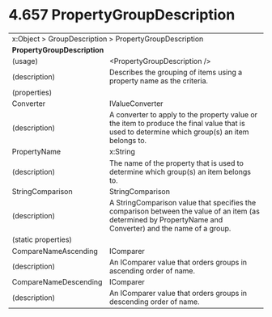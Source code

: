 <html dir="LTR" xmlns:mshelp="http://msdn.microsoft.com/mshelp" xmlns:ddue="http://ddue.schemas.microsoft.com/authoring/2003/5" xmlns:xlink="http://www.w3.org/1999/xlink" xmlns:tool="http://www.microsoft.com/tooltip">

<body>
 <input type="hidden" id="userDataCache" class="userDataStyle">
 <input type="hidden" id="hiddenScrollOffset">
 <img id="dropDownImage" style="display:none; height:0; width:0;" src="../local/drpdown.gif">
 <img id="dropDownHoverImage" style="display:none; height:0; width:0;" src="../local/drpdown_orange.gif">
 <img id="collapseImage" style="display:none; height:0; width:0;" src="../local/collapse.gif">
 <img id="expandImage" style="display:none; height:0; width:0;" src="../local/exp.gif">
 <img id="collapseAllImage" style="display:none; height:0; width:0;" src="../local/collall.gif">
 <img id="expandAllImage" style="display:none; height:0; width:0;" src="../local/expall.gif">
 <img id="copyImage" style="display:none; height:0; width:0;" src="../local/copycode.gif">
 <img id="copyHoverImage" style="display:none; height:0; width:0;" src="../local/copycodeHighlight.gif">
 <div id="header"><h1 class="heading">4.657 PropertyGroupDescription</h1></div>

 <div id="mainSection">
 <div id="mainBody">
 <div id="allHistory" class="saveHistory" onsave="saveAll()" onload="loadAll()"></div>
 <p xmlns:wsd="http://wsdev.schemas.microsoft.com/authoring/2008/2" xmlns:msxsl="urn:schemas-microsoft-com:xslt" xmlns:script="urn:script" xmlns:build="urn:build">
 </p>
 <div id="sectionSection0" class="section" name="collapseableSection">
 <content xmlns="http://ddue.schemas.microsoft.com/authoring/2003/5" xmlns:wsd="http://wsdev.schemas.microsoft.com/authoring/2008/2" xmlns:msxsl="urn:schemas-microsoft-com:xslt" xmlns:script="urn:script" xmlns:build="urn:build">
 </content>
 </div>
 <div id="sectionSection1" class="section" name="collapseableSection">
 <content xmlns="http://ddue.schemas.microsoft.com/authoring/2003/5" xmlns:wsd="http://wsdev.schemas.microsoft.com/authoring/2008/2" xmlns:msxsl="urn:schemas-microsoft-com:xslt" xmlns:script="urn:script" xmlns:build="urn:build">
 <table class="ProtocolAuthoredTable" xmlns="">
 <tr><td colspan="2">
<mshelp:link keywords="86913f34-aa06-4c94-9f09-83936a822fd8" tabindex="0">x:Object</mshelp:link> &gt; <mshelp:link keywords="d47e8876-bf89-47b9-bb6d-76a0dda3d52a" tabindex="0">GroupDescription</mshelp:link> &gt; <mshelp:link keywords="bb2ab07d-19f7-41cd-b463-2bdea7d0ec24" tabindex="0">PropertyGroupDescription</mshelp:link> </td>
 </tr>
 <tr><td colspan="2">
 <b>
PropertyGroupDescription </b>
 </td>
 </tr>
 <tr><td><div class="indent0">(usage)</div></td>
 <td>&lt;PropertyGroupDescription /&gt; </td>
 </tr>
 <tr><td><div class="indent0">(description)</div></td>
 <td>Describes the grouping of items using a property name as the criteria. </td>
 </tr>
 <tr><td><div class="indent0">(properties)</div></td>
 <td> </td>
 </tr>
 <tr><td><div class="indent2">Converter</div></td>
 <td><mshelp:link keywords="d39c7d60-9966-4a4b-8435-b3ea0a9d2b09" tabindex="0">IValueConverter</mshelp:link> </td>
 </tr>
 <tr><td><div class="indent4">(description)</div></td>
 <td>A converter to apply to the property value or the item to produce the final value that is used to determine which group(s) an item belongs to. </td>
 </tr>
 <tr><td><div class="indent2">PropertyName</div></td>
 <td><mshelp:link keywords="9defda5a-685e-4b5a-9b63-e97e2b4184ee" tabindex="0">x:String</mshelp:link> </td>
 </tr>
 <tr><td><div class="indent4">(description)</div></td>
 <td>The name of the property that is used to determine which group(s) an item belongs to. </td>
 </tr>
 <tr><td><div class="indent2">StringComparison</div></td>
 <td><mshelp:link keywords="7cd2b8c0-35f0-491b-8540-2422aacac981" tabindex="0">StringComparison</mshelp:link> </td>
 </tr>
 <tr><td><div class="indent4">(description)</div></td>
 <td>A StringComparison value that specifies the comparison between the value of an item (as determined by PropertyName and Converter) and the name of a group. </td>
 </tr>
 <tr><td><div class="indent0">(static properties)</div></td>
 <td> </td>
 </tr>
 <tr><td><div class="indent2">CompareNameAscending</div></td>
 <td><mshelp:link keywords="9ad6c575-c035-4967-af1e-710eb86d9eb4" tabindex="0">IComparer</mshelp:link> </td>
 </tr>
 <tr><td><div class="indent4">(description)</div></td>
 <td>An IComparer value that orders groups in ascending order of name. </td>
 </tr>
 <tr><td><div class="indent2">CompareNameDescending</div></td>
 <td><mshelp:link keywords="9ad6c575-c035-4967-af1e-710eb86d9eb4" tabindex="0">IComparer</mshelp:link> </td>
 </tr>
 <tr><td><div class="indent4">(description)</div></td>
 <td>An IComparer value that orders groups in descending order of name. </td>
 </tr>
</table>
 </content>
 </div>
 <!--[if gte IE 5]>
 <tool:tip element="languageFilterToolTip" avoidmouse="false"/>
 <![endif]-->
 </div>
 <a name="feedback"></a><span></span>
 </div>
</body></html>
